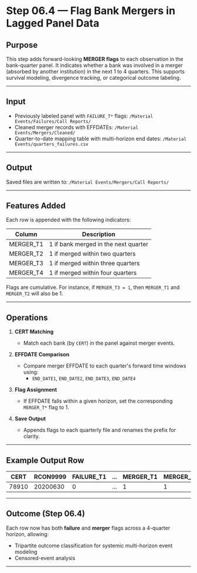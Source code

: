 # Step 06.4 — Flag Bank Mergers in Lagged Panel Data

## Purpose

This step adds forward-looking **MERGER flags** to each observation in the bank-quarter panel. It indicates whether a bank was involved in a merger (absorbed by another institution) in the next 1 to 4 quarters. This supports survival modeling, divergence tracking, or categorical outcome labeling.

---

## Input

- Previously labeled panel with `FAILURE_T*` flags: `/Material Events/Failures/Call Reports/`
- Cleaned merger records with EFFDATEs: `/Material Events/Mergers/Cleaned/`
- Quarter-to-date mapping table with multi-horizon end dates: `/Material Events/quarters_failures.csv`

---

## Output

Saved files are written to: `/Material Events/Mergers/Call Reports/`


---

## Features Added

Each row is appended with the following indicators:

| Column      | Description                                         |
|-------------|-----------------------------------------------------|
| MERGER_T1   | 1 if bank merged in the next quarter                |
| MERGER_T2   | 1 if merged within two quarters                     |
| MERGER_T3   | 1 if merged within three quarters                   |
| MERGER_T4   | 1 if merged within four quarters                    |

Flags are cumulative. For instance, if `MERGER_T3 = 1`, then `MERGER_T1` and `MERGER_T2` will also be 1.

---

## Operations

1. **CERT Matching**  
   - Match each bank (by `CERT`) in the panel against merger events.

2. **EFFDATE Comparison**  
   - Compare merger EFFDATE to each quarter's forward time windows using:
     - `END_DATE1`, `END_DATE2`, `END_DATE3`, `END_DATE4`

3. **Flag Assignment**  
   - If EFFDATE falls within a given horizon, set the corresponding `MERGER_T*` flag to 1.

4. **Save Output**  
   - Appends flags to each quarterly file and renames the prefix for clarity.

---

## Example Output Row

| CERT  | RCON9999 | FAILURE_T1 | ... | MERGER_T1 | MERGER_T2 | MERGER_T3 | MERGER_T4 |
|-------|----------|-------------|-----|------------|------------|------------|------------|
| 78910 | 20200630 | 0           | ... | 1          | 1          | 1          | 1          |

---

## Outcome (Step 06.4)

Each row now has both **failure** and **merger** flags across a 4-quarter horizon, allowing:
- Tripartite outcome classification for systemic multi-horizon event modeling
- Censored-event analysis

---
